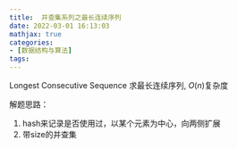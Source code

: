 ```yaml
---
title:  并查集系列之最长连续序列
date: 2022-03-01 16:13:03
mathjax: true
categories:
- [数据结构与算法]
tags: 
---
```


Longest Consecutive Sequence 求最长连续序列, $O(n)$复杂度

解题思路：

  1. hash来记录是否使用过，以某个元素为中心，向两侧扩展
  2. 带size的并查集
  